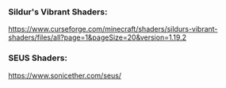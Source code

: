 ### Sildur's Vibrant Shaders:

https://www.curseforge.com/minecraft/shaders/sildurs-vibrant-shaders/files/all?page=1&pageSize=20&version=1.19.2

### SEUS Shaders:

https://www.sonicether.com/seus/
